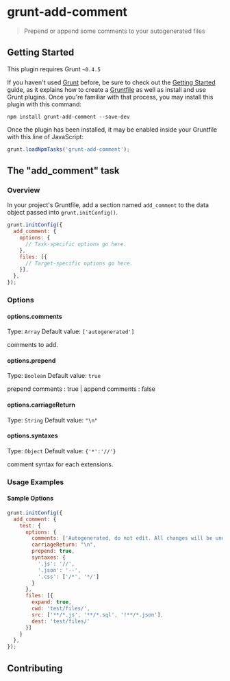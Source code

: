 # grunt-add-comment

> Prepend or append some comments to your autogenerated files

## Getting Started
This plugin requires Grunt `~0.4.5`

If you haven't used [Grunt](http://gruntjs.com/) before, be sure to check out the [Getting Started](http://gruntjs.com/getting-started) guide, as it explains how to create a [Gruntfile](http://gruntjs.com/sample-gruntfile) as well as install and use Grunt plugins. Once you're familiar with that process, you may install this plugin with this command:

```shell
npm install grunt-add-comment --save-dev
```

Once the plugin has been installed, it may be enabled inside your Gruntfile with this line of JavaScript:

```js
grunt.loadNpmTasks('grunt-add-comment');
```

## The "add_comment" task

### Overview
In your project's Gruntfile, add a section named `add_comment` to the data object passed into `grunt.initConfig()`.

```js
grunt.initConfig({
  add_comment: {
    options: {
      // Task-specific options go here.
    },
    files: [{
      // Target-specific options go here.
    }],
  },
});
```

### Options

#### options.comments
Type: `Array`
Default value: `['autogenerated']`

comments to add.

#### options.prepend
Type: `Boolean`
Default value: `true`

prepend comments : true | append comments : false

#### options.carriageReturn
Type: `String`
Default value: `"\n"`

#### options.syntaxes
Type: `Object`
Default value: `{'*':'//'}`

comment syntax for each extensions.

### Usage Examples

#### Sample Options

```js
grunt.initConfig({
  add_comment: {
    test: {
      options: {
        comments: ['Autogenerated, do not edit. All changes will be undone.', new Date()],
        carriageReturn: "\n",
        prepend: true,
        syntaxes: {
          '.js': '//',
          '.json': '--',
          '.css': ['/*', '*/']
        }
      },
      files: [{
        expand: true,
        cwd: 'test/files/',
        src: ['**/*.js', '**/*.sql', '!**/*.json'],
        dest: 'test/files/'
      }]
    }
  },
});
```

## Contributing